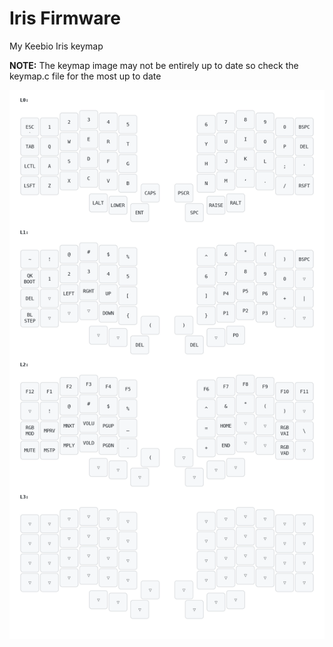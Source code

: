 # Iris Firmware

My Keebio Iris keymap

**NOTE:** The keymap image may not be entirely up to date so check the keymap.c file for the most up to date

![Keymap](./my_keymap(1).png)

